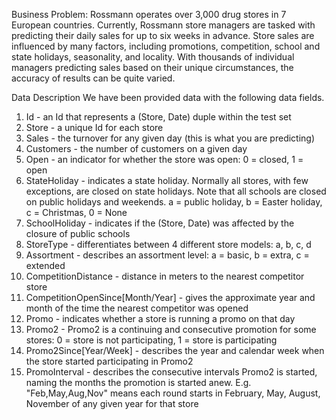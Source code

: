 Business Problem:
Rossmann operates over 3,000 drug stores in 7 European countries. Currently, Rossmann
store managers are tasked with predicting their daily sales for up to six weeks in advance.
Store sales are influenced by many factors, including promotions, competition, school and
state holidays, seasonality, and locality. With thousands of individual managers predicting
sales based on their unique circumstances, the accuracy of results can be quite varied.


Data Description
We have been provided data with the following data fields.
1. Id - an Id that represents a (Store, Date) duple within the test set
2. Store - a unique Id for each store
3. Sales - the turnover for any given day (this is what you are predicting)
4. Customers - the number of customers on a given day
5. Open - an indicator for whether the store was open: 0 = closed, 1 = open
6. StateHoliday - indicates a state holiday. Normally all stores, with few exceptions, are
closed on state holidays. Note that all schools are closed on public holidays and
weekends. a = public holiday, b = Easter holiday, c = Christmas, 0 = None
7. SchoolHoliday - indicates if the (Store, Date) was affected by the closure of public
schools
8. StoreType - differentiates between 4 different store models: a, b, c, d
9. Assortment - describes an assortment level: a = basic, b = extra, c = extended
10. CompetitionDistance - distance in meters to the nearest competitor store
11. CompetitionOpenSince[Month/Year] - gives the approximate year and month of the
time the nearest competitor was opened
12. Promo - indicates whether a store is running a promo on that day
13. Promo2 - Promo2 is a continuing and consecutive promotion for some stores: 0 =
store is not participating, 1 = store is participating
14. Promo2Since[Year/Week] - describes the year and calendar week when the store
started participating in Promo2
15. PromoInterval - describes the consecutive intervals Promo2 is started, naming the
months the promotion is started anew. E.g. "Feb,May,Aug,Nov" means each round
starts in February, May, August, November of any given year for that store
